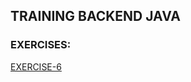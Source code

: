 ## TRAINING BACKEND JAVA
### EXERCISES:
[EXERCISE-6](https://github.com/sfvgekko/training-java/training-java-index/blob/main/README.md#exe-6)


